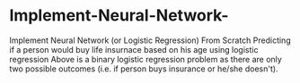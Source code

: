 # Implement-Neural-Network-
Implement Neural Network (or Logistic Regression) From Scratch Predicting if a person would buy life insurnace based on his age using logistic regression Above is a binary logistic regression problem as there are only two possible outcomes (i.e. if person buys insurance or he/she doesn't).
